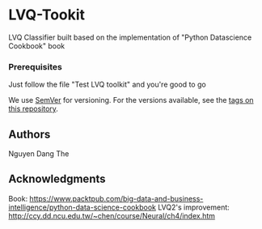# LVQ-Tookit

LVQ Classifier built based on the implementation of "Python Datascience Cookbook" book

### Prerequisites

Just follow the file "Test LVQ toolkit" and you're good to go

We use [SemVer](http://semver.org/) for versioning. For the versions available, see the [tags on this repository](https://github.com/your/project/tags). 

## Authors

Nguyen Dang The

## Acknowledgments

Book: https://www.packtpub.com/big-data-and-business-intelligence/python-data-science-cookbook
LVQ2's improvement: http://ccy.dd.ncu.edu.tw/~chen/course/Neural/ch4/index.htm
